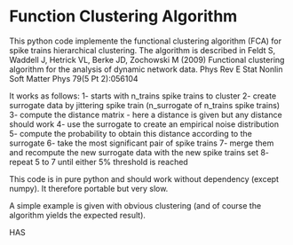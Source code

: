 # Function Clustering Algorithm 
This python code implemente the functional clustering algorithm (FCA) for spike trains hierarchical clustering. 
The algorithm is described in Feldt S, Waddell J, Hetrick VL, Berke JD, Zochowski M (2009) Functional clustering algorithm for the analysis of dynamic network data. Phys Rev E Stat Nonlin Soft Matter Phys 79(5 Pt 2):056104


It works as follows:
1- starts with n_trains spike trains to cluster
2- create surrogate data by jittering spike train (n_surrogate of n_trains spike trains) 
3- compute the distance matrix - here a distance is given but any distance should work 
4- use the surrogate to create an empirical noise distribution 
5- compute the probability to obtain this distance according to the surrogate 
6- take the most significant pair of spike trains 
7- merge them and recompute the new surrogate data with the new spike trains set
8- repeat 5 to 7 until either 5% threshold is reached 

This code is in pure python and should work without dependency (except numpy). It therefore portable but very slow. 

A simple example is given with obvious clustering (and of course the algorithm yields the expected result).

HAS 


